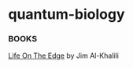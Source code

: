 # quantum-biology

### BOOKS
[Life On The Edge](https://www.amazon.com/Life-Edge-Coming-Quantum-Biology/dp/0307986829) by Jim Al-Khalili
